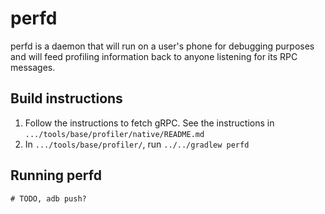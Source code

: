 # perfd

perfd is a daemon that will run on a user's phone for debugging purposes and will feed profiling information back to anyone listening for its RPC messages.

## Build instructions

1. Follow the instructions to fetch gRPC. See the instructions in `.../tools/base/profiler/native/README.md`
1. In `.../tools/base/profiler/`, run `../../gradlew perfd`

## Running perfd

```
# TODO, adb push?
```

